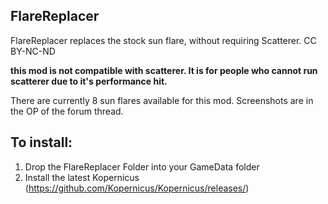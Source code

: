 ## FlareReplacer

FlareReplacer replaces the stock sun flare, without requiring Scatterer. 
CC BY-NC-ND

**this mod is not compatible with scatterer. It is for people who cannot run scatterer due to it's performance hit.**

There are currently 8 sun flares available for this mod. Screenshots are in the OP of the forum thread.

## To install:
1. Drop the FlareReplacer Folder into your GameData folder
2. Install the latest Kopernicus (https://github.com/Kopernicus/Kopernicus/releases/)





